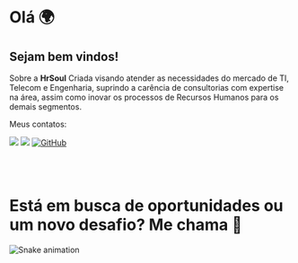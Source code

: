 # Olá 🌍

## Sejam bem vindos!
<p align="left">
</p>
</p align="center">
 Sobre a <b>HrSoul</b>
 Criada visando atender as necessidades do mercado de TI, Telecom e Engenharia, suprindo a carência de consultorias com expertise na área, assim como inovar os processos de Recursos Humanos para os demais segmentos. 
 </p>
 
<p align="left"> Meus contatos: </p>

<a href="mailto:recrutamento@hrsoul.com.br" alt="Gmail"><img src="https://img.shields.io/badge/-Gmail-FF0000?style=flat-square&labelColor=FF0000&logo=gmail&logoColor=white&link=mailto:recrutamento@hrsoul.com.br" /></a>
<a href="https://www.linkedin.com/in/lucas-nascimento-5377a0163/" alt="Linkedin"><img src="https://img.shields.io/badge/-Linkedin-0e76a8?style=flat-square&logo=Linkedin&logoColor=white&link=https://www.linkedin.com/in/lucas-nascimento-5377a0163/" /></a>
[![GitHub](https://img.shields.io/badge/Github-100000?style=flat-square&logo=github&logoColor=white)](https://github.com/MoniquePaiva) 


<br>




 
<br>

# Está em busca de oportunidades ou um novo desafio? Me chama 🚀

![Snake animation](https://github.com/danielbped/danielbped/blob/output/github-contribution-grid-snake.svg)
